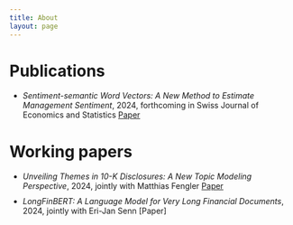 ```yaml
---
title: About
layout: page
---
```


<style> ul li { margin-bottom: 10px; } </style>

# Publications
* _Sentiment-semantic Word Vectors: A New Method to Estimate Management Sentiment_, 2024, forthcoming in Swiss Journal of Economics and Statistics [Paper](https://papers.ssrn.com/sol3/papers.cfm?abstract_id=4723125)

# Working papers
* _Unveiling Themes in 10-K Disclosures: A New Topic Modeling Perspective_, 2024, jointly with Matthias Fengler [Paper](https://econpapers.repec.org/paper/usgeconwp/2023_3a07.htm)
* _LongFinBERT: A Language Model for Very Long Financial Documents_, 2024, jointly with Eri-Jan Senn [Paper]

